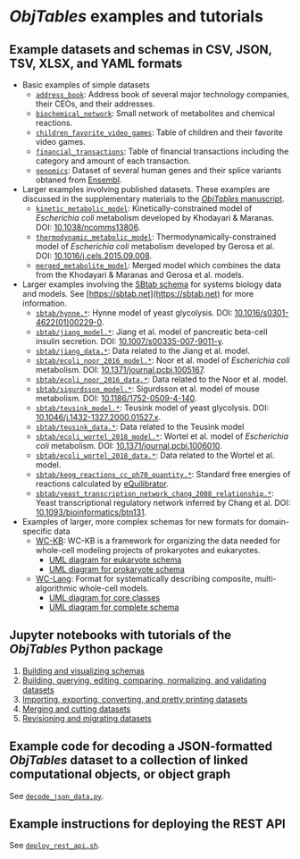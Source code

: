 # *ObjTables* examples and tutorials

## Example datasets and schemas in CSV, JSON, TSV, XLSX, and YAML formats
* Basic examples of simple datasets
  * [`address_book`](examples/address_book): Address book of several major technology companies, their CEOs, and their addresses.
  * [`biochemical_network`](examples/biochemical_network): Small network of metabolites and chemical reactions.
  * [`children_favorite_video_games`](examples/children_favorite_video_games): Table of children and their favorite video games.
  * [`financial_transactions`](examples/financial_transactions): Table of financial transactions including the category and amount of each transaction.
  * [`genomics`](examples/genomics): Dataset of several human genes and their splice variants obtaned from [Ensembl](https://useast.ensembl.org/).
* Larger examples involving published datasets. These examples are discussed in the supplementary materials to the [*ObjTables* manuscript](https://arxiv.org/abs/2005.05227).
  * [`kinetic_metabolic_model`](examples/kinetic_metabolic_model): Kinetically-constrained model of *Escherichia coli* metabolism developed by Khodayari & Maranas.
    DOI: [10.1038/ncomms13806](https://doi.org/10.1038/ncomms13806).
  * [`thermodynamic_metabolic_model`](examples/thermodynamic_metabolic_model): Thermodynamically-constrained model of *Escherichia coli* metabolism developed by Gerosa et al.
    DOI: [10.1016/j.cels.2015.09.008](https://doi.org/10.1016/j.cels.2015.09.008).
  * [`merged_metabolite_model`](examples/merged_metabolite_model): Merged model which combines the data from the Khodayari & Maranas and Gerosa et al. models.
* Larger examples involving the [SBtab schema](examples/sbtab/SBtab.csv) for systems biology data and models. See [https://sbtab.net](https://sbtab.net) for more information.
  * [`sbtab/hynne.*`](examples/sbtab): Hynne model of yeast glycolysis. DOI: [10.1016/s0301-4622(01)00229-0](https://doi.org/10.1016/s0301-4622%2801%2900229-0).
  * [`sbtab/jiang_model.*`](examples/sbtab): Jiang et al. model of pancreatic beta-cell insulin secretion.  DOI: [10.1007/s00335-007-9011-y](https://doi.org/10.1007/s00335-007-9011-y).
  * [`sbtab/jiang_data.*`](examples/sbtab): Data related to the Jiang et al. model.
  * [`sbtab/ecoli_noor_2016_model.*`](examples/sbtab): Noor et al. model of *Escherichia coli* metabolism.  DOI: [10.1371/journal.pcbi.1005167](https://dx.doi.org/10.1371%2Fjournal.pcbi.1005167).
  * [`sbtab/ecoli_noor_2016_data.*`](examples/sbtab): Data related to the Noor et al. model.
  * [`sbtab/sigurdsson_model.*`](examples/sbtab): Sigurdsson et al. model of mouse metabolism. DOI: [10.1186/1752-0509-4-140](https://doi.org/10.1186/1752-0509-4-140).
  * [`sbtab/teusink_model.*`](examples/sbtab): Teusink model of yeast glycolysis. DOI: [10.1046/j.1432-1327.2000.01527.x](https://doi.org/10.1046/j.1432-1327.2000.01527.x).
  * [`sbtab/teusink_data.*`](examples/sbtab): Data related to the Teusink model
  * [`sbtab/ecoli_wortel_2018_model.*`](examples/sbtab): Wortel et al. model of *Escherichia coli* metabolism. DOI: [10.1371/journal.pcbi.1006010](https://doi.org/10.1371/journal.pcbi.1006010).
  * [`sbtab/ecoli_wortel_2018_data.*`](examples/sbtab): Data related to the Wortel et al. model.
  * [`sbtab/kegg_reactions_cc_ph70_quantity.*`](examples/sbtab): Standard free energies of reactions calculated by [eQuilibrator](http://equilibrator.weizmann.ac.il/).
  * [`sbtab/yeast_transcription_network_chang_2008_relationship.*`](examples/sbtab): Yeast transcriptional regulatory network inferred by Chang et al. DOI: [10.1093/bioinformatics/btn131](https://doi.org/10.1093/bioinformatics/btn131).
* Examples of larger, more complex schemas for new formats for domain-specific data
  * [WC-KB](https://github.com/Karrlab/wc_kb): WC-KB is a framework for organizing the data needed for whole-cell modeling projects of prokaryotes and eukaryotes. 
    * [UML diagram for eukaryote schema](https://raw.githubusercontent.com/KarrLab/obj_tables/master/examples/wc_kb.eukaryote.svg)
    * [UML diagram for prokaryote schema](https://raw.githubusercontent.com/KarrLab/obj_tables/master/examples/wc_kb.prokaryote.svg)
  * [WC-Lang](https://github.com/KarrLab/wc_lang): Format for systematically describing composite, multi-algorithmic whole-cell models.    
    * [UML diagram for core classes](https://raw.githubusercontent.com/KarrLab/obj_tables/master/examples/wc_lang.core.svg)
    * [UML diagram for complete schema](https://raw.githubusercontent.com/KarrLab/obj_tables/master/examples/wc_lang.svg)

## Jupyter notebooks with tutorials of the *ObjTables* Python package
1. [Building and visualizing schemas](http://sandbox.karrlab.org/notebooks/obj_tables/1.%20Building%20and%20visualizing%20schemas.ipynb)
2. [Building, querying, editing, comparing, normalizing, and validating datasets](http://sandbox.karrlab.org/notebooks/obj_tables/2.%20Building%2C%20querying%2C%20editing%2C%20comparing%2C%20normalizing%2C%20and%20validating%20datasets.ipynb)
3. [Importing, exporting, converting, and pretty printing datasets](http://sandbox.karrlab.org/notebooks/obj_tables/3.%20Importing%2C%20exporting%2C%20converting%2C%20and%20pretty%20printing%20datasets.ipynb)
4. [Merging and cutting datasets](http://sandbox.karrlab.org/notebooks/obj_tables/4.%20Merging%20and%20cutting%20datasets.ipynb)
5. [Revisioning and migrating datasets](http://sandbox.karrlab.org/notebooks/obj_tables/5.%20Revisioning%20and%20migrating%20datasets.ipynb)

## Example code for decoding a JSON-formatted *ObjTables* dataset to a collection of linked computational objects, or object graph
See [`decode_json_data.py`](examples/decode_json_data.py).

## Example instructions for deploying the REST API
See [`deploy_rest_api.sh`](examples/deploy_rest_api.sh).
